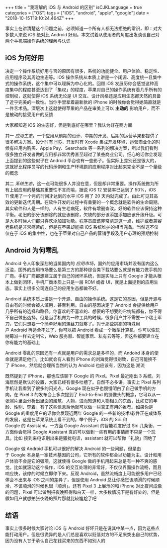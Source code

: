 +++
title = "我理解的 iOS 与 Android 的区别"
isCJKLanguage = true
categories = ["OS"]
tags = ["iOS", "android", "apple", "google"]
date = "2018-10-15T19:10:24.464Z"
+++

事实上在讲清楚这个问题之前，必须知道一个所有人都无法拒绝的常识，即：对大多数人来说 iOS 绝对比 Android 好用。本文试着从使用者的角度出发谈谈自己对两个手机端操作系统的理解与认识

## iOS 为何好用

决定一个操作系统好用与否的原因有很多，系统的功能健全、用户体验、稳定性、应用程序及其周边生态等。iOS 操作系统从本质上讲是一个闭源、高度统一且集中式的操作系统，这个集中可以理解为中心化的。回顾 iOS 发展历你会感觉这种高度集中的程度甚至达到了「集权」的程度，苹果对自己的操作系统有着几乎所有的控制权，这就使得 iOS 系统无论是 UI 交互、设计风格还是应用生态都天然的具备了近乎完美的一致性。当你手里拿着最新款的 iPhone 的时候你会觉得她简直就是一件艺术品。深层次上这就使得苹果的产品在审美上可以 **主动的** 影响用户，而不是被动的接受用户的反馈

大家都知道 iOS 的生态好，但是到底好在哪里？我认为好在两方面

其一 *应用生态*，一个应用从前期的设计、中期的开发、后期的运营苹果都提供了很多解决方案。设计时有 [HIG](https://developer.apple.com/design/human-interface-guidelines/ "human-interface-guidelines")，开发时有 Xcode 集成开发环境，运营商业化的时候有应用内购买、Apple Pay、Searchads 等一系列的解决方案，所以我们看到很多独立开发者做的应用都非常优秀甚至超过了某些商业公司。细心的话你会发现上面提到的这些似乎在 Android 平台也有一些影子。但实际上差别还是很大的，这就好比程序员写的代码示例和生产环境跑的应用程序对比起来完全不是一个量级的概念

其二 *系统生态*，这一点可能很多人并没在意，但是却非常重要。操作系统做为所有上层应用的基础其重要性不言而喻，据说 iOS 12 安装率已达到了 50%，iOS 11 使用了一个月的时间才达到的水平 iOS 用了 20 天内就完成了。由此可见其高效的更新迭代周期。在软件开发的过程中有重要的一个概念就是软件的生命周期。其实软件和人是一样的，人有生老病死，软件有增删查改。好的软件应该保持这种平衡。老旧的部分该删除的就应该删除，欠缺的部分该添加添加应该升级升级。可是大多时候人们都只喜欢添加加功能。程序员应该非常清楚这一点，维护或者兼容老系统是非常痛苦的，但是在苹果却能把 iOS 系统维护的相当完备。当然这不仅仅在于 iOS 的集中性，也在于苹果对自己产品的营销手段及用户心理的预期控制

## Android 为何零乱

Android 令人印象深刻的当属国内的 *应用市场*，国外的应用市场并没有国内这么泛滥，国外的应用市场要么是第三方的那种综合类下载站要么就是有能力做手机的厂商。手机厂商都想建立属于自己的闭环系统，但是实际上只有 Google 才能从根本上做到闭环，手机厂商本质上只是一层 ROM 或者 UI，就是上面提到的应用生态。事实上很多公司连自己的应用生态都做不好。

Android 系统本质上讲是一个开源、自由的操作系统。这是它的基因，但是开源与自由有的时候会被人滥用，甚至利用。自由的基因决定了 Android 会提供给用户几乎所有的选择和路径。你喜欢的不喜欢的、想要的不想要的它统统都有，你不得不自己做出选择。但是当手机做为一种工具的时候，很多用户并不需要一个瑞士军刀，它们只想要一个简单好用的螺丝刀就够了。对于那些挑剔的特殊用户 Android 再适合不过了，你可以把 Android 看成一个微型计算机，你可以像玩树莓派一样去定制它，Web 服务器、智能家居、私有云等等，但这些都要建立在你有能力的基础上

Android 零乱的原因还有一点就是用户的需求总是多样的，而 Andoird 本身的使命就是满足他们。比如就会有人看到 iPhone 的刘海觉得很别致，自己可能换不了 iPhone，然后就会理所当然的认为 Android 也应该有，因为这是 潮流

既然提到了 iPhone，那也应该聊下 Google 的 Pixel。Pixel 最近刚出 3 系统，刘海居然是默认的设置，大家已经有很多吐槽了。自然不必多讲。事实上 Pixel 系列手机让我看到了很多的闪光点，Google 现在似乎也慢慢明白了自己做手机的方向，在 Pixel 3 的发布会上多次提到了 End-to-End 的摄像头的概念，它可以从一张照片里面分析出里面的建筑、人物，进而知道和人物相关的东西，比如它的年龄、性别、穿着。有了这些信息后他就可以做一些真正有用的推荐。如果你是 Google 的重度用户的话你会发现近两年 Google 的一些新的技术/软件正在成体系的发展，这是在苹果系统上看不到的。举个例子，iOS 的 Siri 和 Google 的 Assistant。一方面 Google Assistant 的智能程度好过 Siri 几条街，一方面你会觉得 Google Assistant 真的可以做到一些有用的事情而不只是一个玩具。比如 接到来电识别出来是骚扰电话，assistant 就可以帮你「礼貌」回绝了

 Google 做 Android 手机可以很好的解决 Android 的一些问题，但是由于 Google 本身是一家技术基因的公司，它所有的软件都会以功能为主。设计和用户体验不会是它的强项，这就使得 Google 做的手机用起来总是有一种不爽的感觉。比如就滚动这个操作，iOS 的交互处理的非常好，不仅仅界面操作流畅，而且响应快，该停的时候立即停下来。反观 Android，虽然流畅度上可能很多用户已经体会不出来与 iOS 之间的差异了，但是使用 Android 总让你感觉该顺滑的时候顺滑，不该顺滑的时候也很「顺滑」。还有 Pixel 3 上展示的和 iPhone 对比夜间成像的问题，Pixel 可以做到把夜晚照得和白天一样，大多数情况下是有好处的，但是假如用户就想拍张夜晚的照片那就比较尴尬了吧

## 结语

事实上很多时候大家讨论 iOS 与 Android 好坏只是在说其中某一点，因为这些点能打动用户。但是很诡异的是人们总是喜欢以贬低对方的不足来突出自己的优势，因为没有人甘于承认自己花钱买来的东西不如别人的
